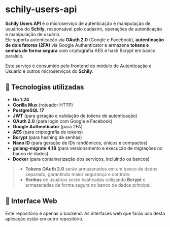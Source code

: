 # schily-users-api
**Schily Users API** é o microserviço de autenticação e manipulação de usuários do **Schily**, responsável pelo cadastro, operações de autenticação e manipulação de usuário.  
Ele suporta autenticação via **OAuth 2.0** (Google e Facebook), **autenticação de dois fatores (2FA)** via Google Authenticator e armazena **tokens e senhas de forma segura** com criptografia AES e hash Bcrypt em banco paralelo.

Este serviço é consumido pelo frontend do módulo de Autenticação e Usuário e outros microserviços do **Schily**.


## 🧰 Tecnologias utilizadas
- **Go 1.24**
- **Gorilla Mux** (roteador HTTP)
- **PostgreSQL 17**
- **JWT** (para geração e validação de tokens de autenticação)
- **OAuth 2.0** (para login com Google e Facebook)
- **Google Authenticator** (para 2FA)
- **AES** (para criptografia de tokens)
- **Bcrypt** (para hashing de senhas)
- **Nano ID** (para geração de IDs randômicos, únicos e compactos)
- **golang-migrate 4.18** (para versionamento e execução de migrações no banco de dados)
- **Docker** (para containerização dos serviços, incluindo os bancos)
> - **Tokens OAuth 2.0** serão armazenados em um banco de dados separado, garantindo maior segurança e controle.
> - **Senhas** de usuários serão hasheadas utilizando **Bcrypt** e armazenadas de forma segura no banco de dados principal.

## 🔗 Interface Web
Este repositório é apenas o backend. As interfaces web que farão uso desta aplicação estão em outro repositório.
